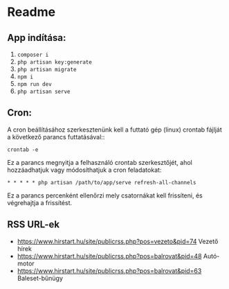 # Readme

## App indítása:

1. `composer i`
2. `php artisan key:generate`
3. `php artisan migrate`
3. `npm i`
4. `npm run dev`
5. `php artisan serve`

## Cron:

A cron  beállításához szerkesztenünk kell a futtató gép (linux) crontab fájlját a következő parancs futtatásával::

`crontab -e`

Ez a parancs megnyitja a felhasználó crontab szerkesztőjét, ahol hozzáadhatjuk vagy módosíthatjuk a cron feladatokat:

`* * * * * php artisan /path/to/app/serve refresh-all-channels`

Ez a parancs percenként ellenőrzi mely csatornákat kell frissíteni, és végrehajtja a frissítést.

## RSS URL-ek

- https://www.hirstart.hu/site/publicrss.php?pos=vezeto&pid=74 Vezető hírek
- https://www.hirstart.hu/site/publicrss.php?pos=balrovat&pid=48 Autó-motor
- https://www.hirstart.hu/site/publicrss.php?pos=balrovat&pid=63 Baleset-bűnügy